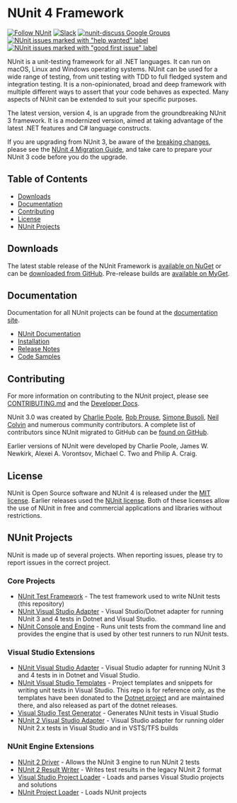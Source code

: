 # NUnit 4 Framework #


[![Follow NUnit](https://img.shields.io/twitter/follow/nunit.svg?style=social)](https://twitter.com/nunit) [![Slack](https://img.shields.io/badge/chat-on%20Slack-brightgreen)](https://join.slack.com/t/nunit/shared_invite/zt-jz58jw68-Led8y3WH4n2a~Y5WjuOpKA) [![nunit-discuss Google Groups](https://img.shields.io/badge/mailing%20list-nunit--discuss-blue.svg)](https://groups.google.com/forum/#!forum/nunit-discuss) [![NUnit issues marked with "help wanted" label](https://img.shields.io/github/issues/nunit/nunit/help%20wanted.svg)](https://github.com/nunit/nunit/issues?q=is%3Aopen+is%3Aissue+label%3A%22help+wanted%22) [![NUnit issues marked with "good first issue" label](https://img.shields.io/github/issues/nunit/nunit/good%20first%20issue.svg)](https://github.com/nunit/nunit/issues?q=is%3Aopen+is%3Aissue+label%3A%22good+first+issue%22)

NUnit is a unit-testing framework for all .NET languages. 
It can run on macOS, Linux and Windows operating systems. 
NUnit can be used for a wide range of testing, from unit testing with TDD to full fledged system and integration testing.
It is a non-opinionated, broad and deep framework with multiple different ways to assert that your code behaves as expected. Many aspects of NUnit can be extended to suit your specific purposes.

The latest version, version 4, is an upgrade from the groundbreaking NUnit 3 framework. It is a modernized version, aimed at taking advantage of the latest .NET features and C# language constructs.

If you are upgrading from NUnit 3, be aware of the [breaking changes](https://docs.nunit.org/articles/nunit/release-notes/breaking-changes.html#nunit-40), please see the [NUnit 4 Migration Guide](https://docs.nunit.org/articles/nunit/release-notes/Nunit4.0-MigrationGuide.html), and take care to prepare your NUnit 3 code before you do the upgrade.

## Table of Contents ##

- [Downloads](#downloads)
- [Documentation](#documentation)
- [Contributing](#contributing)
- [License](#license)
- [NUnit Projects](#nunit-projects)

## Downloads ##

The latest stable release of the NUnit Framework is [available on NuGet](https://www.nuget.org/packages/NUnit/) or can be [downloaded from GitHub](https://github.com/nunit/nunit/releases). Pre-release builds are [available on MyGet](https://www.myget.org/feed/nunit/package/nuget/NUnit).

## Documentation ##

Documentation for all NUnit projects can be found at the [documentation site](https://docs.nunit.org).

- [NUnit Documentation](https://docs.nunit.org/articles/nunit/intro.html)
- [Installation](https://docs.nunit.org/articles/nunit/getting-started/installation.html)
- [Release Notes](https://docs.nunit.org/articles/nunit/release-notes/framework.html)
- [Code Samples](https://docs.nunit.org/articles/nunit/getting-started/samples.html)

## Contributing ##

For more information on contributing to the NUnit project, please see [CONTRIBUTING.md](https://github.com/nunit/nunit/blob/master/CONTRIBUTING.md) and the [Developer Docs](https://docs.nunit.org/articles/developer-info/Team-Practices.html#technical-practices).

NUnit 3.0 was created by [Charlie Poole](https://github.com/CharliePoole), [Rob Prouse](https://github.com/rprouse), [Simone Busoli](https://github.com/simoneb), [Neil Colvin](https://github.com/oznetmaster) and numerous community contributors. A complete list of contributors since NUnit migrated to GitHub can be [found on GitHub](https://github.com/nunit/nunit/graphs/contributors).

Earlier versions of NUnit were developed by Charlie Poole, James W. Newkirk, Alexei A. Vorontsov, Michael C. Two and Philip A. Craig.

## License ##

NUnit is Open Source software and NUnit 4 is released under the [MIT license](https://raw.githubusercontent.com/nunit/nunit/master/LICENSE.txt). Earlier releases used the [NUnit license](https://nunit.org/nuget/license.html). Both of these licenses allow the use of NUnit in free and commercial applications and libraries without restrictions.

## NUnit Projects ##

NUnit is made up of several projects. When reporting issues, please try to report issues in the correct project.

### Core Projects ###

- [NUnit Test Framework](https://github.com/nunit/nunit) - The test framework used to write NUnit tests (this repository)
- [NUnit Visual Studio Adapter](https://github.com/nunit/nunit3-vs-adapter) - Visual Studio/Dotnet adapter for running NUnit 3 and 4 tests in Dotnet and Visual Studio.
- [NUnit Console and Engine](https://github.com/nunit/nunit-console) - Runs unit tests from the command line and provides the engine that is used by other test runners to run NUnit tests.

### Visual Studio Extensions ###

- [NUnit Visual Studio Adapter](https://github.com/nunit/nunit3-vs-adapter) - Visual Studio adapter for running NUnit 3 and 4 tests in in Dotnet and Visual Studio.
- [NUnit Visual Studio Templates](https://github.com/nunit/nunit-vs-templates) - Project templates and snippets for writing unit tests in Visual Studio. This repo is for reference only, as the templates have been donated to the [Dotnet project](https://github.com/dotnet/test-templates) and are maintained there, and also released as part of the dotnet releases.
- [Visual Studio Test Generator](https://github.com/nunit/nunit-vs-testgenerator) - Generates NUnit tests in Visual Studio
- [NUnit 2 Visual Studio Adapter](https://github.com/nunit/nunit-vs-adapter) - Visual Studio adapter for running older NUnit 2.x tests in Visual Studio and in VSTS/TFS builds

### NUnit Engine Extensions ###

- [NUnit 2 Driver](https://github.com/nunit/nunit-v2-framework-driver) - Allows the NUnit 3 engine to run NUnit 2 tests
- [NUnit 2 Result Writer](https://github.com/nunit/nunit-v2-result-writer) - Writes test results in the legacy NUnit 2 format
- [Visual Studio Project Loader](https://github.com/nunit/vs-project-loader) - Loads and parses Visual Studio projects and solutions
- [NUnit Project Loader](https://github.com/nunit/nunit-project-loader) - Loads NUnit projects
